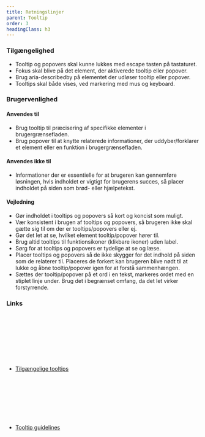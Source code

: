```yaml
---
title: Retningslinjer
parent: Tooltip
order: 3
headingClass: h3
---
```


<h3 class="h4">Tilgængelighed</h3>

- Tooltip og popovers skal kunne lukkes med escape tasten på tastaturet.
- Fokus skal blive på det element, der aktiverede tooltip eller popover.
- Brug aria-describedby på elementet der udløser tooltip eller popover.
- Tooltips skal både vises, ved markering med mus og keyboard.

<h3 class="h4">Brugervenlighed</h3>
<h4 class="h5">Anvendes til</h4>

- Brug tooltip til præcisering af specifikke elementer i brugergrænsefladen.
- Brug popover til at knytte relaterede informationer, der uddyber/forklarer et element eller en funktion i brugergrænsefladen.

<h4 class="h5">Anvendes ikke til</h4>

- Informationer der er essentielle for at brugeren kan gennemføre løsningen, hvis indholdet er vigtigt for brugerens succes, så placer indholdet på siden som brød- eller hjælpetekst.

<h4 class="h5">Vejledning</h4>

- Gør indholdet i tooltips og popovers så kort og koncist som muligt.
- Vær konsistent i brugen af tooltips og popovers, så brugeren ikke skal gætte sig til om der er tooltips/popovers eller ej.
- Gør det let at se, hvilket element tooltip/popover hører til.
- Brug altid tooltips til funktionsikoner (klikbare ikoner) uden label.
- Sørg for at tooltips og popovers er tydelige at se og læse.
- Placer tooltips og popovers så de ikke skygger for det indhold på siden som de relaterer til. Placeres de forkert kan brugeren blive nødt til at lukke og åbne tooltip/popover igen for at forstå sammenhængen.
- Sættes der tooltip/popover på et ord i en tekst, markeres ordet med en stiplet linje under. Brug det i begrænset omfang, da det let virker forstyrrende.

<h3 class="h5">Links</h3>
<ul class="nobullet-list">
    <li><a href="https://w3c.github.io/aria-practices/#tooltip" class="icon-link">Tilgængelige tooltips<svg class="icon-svg" focusable="false" aria-hidden="true"><use xlink:href="#open-in-new"></use></svg></a></li>
    <li><a href="https://www.nngroup.com/articles/tooltip-guidelines/" class="icon-link">Tooltip guidelines<svg class="icon-svg" focusable="false" aria-hidden="true"><use xlink:href="#open-in-new"></use></svg></a></li>
</ul>
